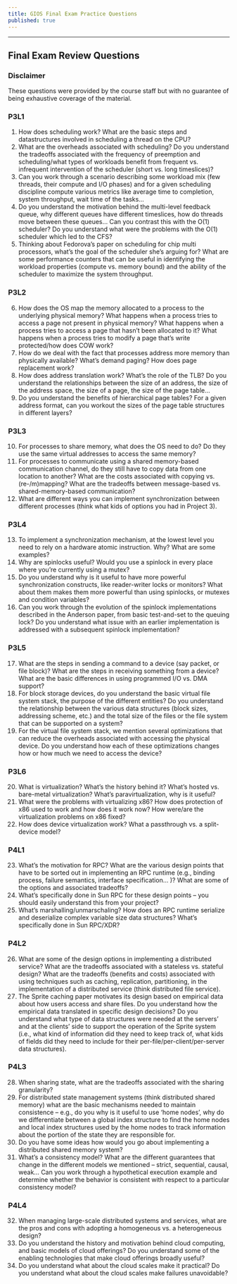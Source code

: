```yaml
---
title: GIOS Final Exam Practice Questions
published: true
---
```


***
## Final Exam Review Questions

### Disclaimer
These questions were provided by the course staff but with no guarantee of being exhaustive coverage of the material.

### P3L1
1. How does scheduling work? What are the basic steps and datastructures involved in scheduling a thread on the CPU?
2. What are the overheads associated with scheduling? Do you understand the tradeoffs associated with the frequency of preemption and scheduling/what types of workloads benefit from frequent vs. infrequent intervention of the scheduler (short vs. long timeslices)?
3. Can you work through a scenario describing some workload mix (few threads, their compute and I/O phases) and for a given scheduling discipline compute various metrics like average time to completion, system throughput, wait time of the tasks…
4. Do you understand the motivation behind the multi-level feedback queue, why different queues have different timeslices, how do threads move between these queues… Can you contrast this with the O(1) scheduler? Do you understand what were the problems with the O(1) scheduler which led to the CFS?
5. Thinking about Fedorova’s paper on scheduling for chip multi processors, what’s the goal of the scheduler she’s arguing for? What are some performance counters that can be useful in identifying the workload properties (compute vs. memory bound) and the ability of the scheduler to maximize the system throughput.

### P3L2
6. How does the OS map the memory allocated to a process to the underlying physical memory? What happens when a process tries to access a page not present in physical memory? What happens when a process tries to access a page that hasn’t been allocated to it? What happens when a process tries to modify a page that’s write protected/how does COW work?
7. How do we deal with the fact that processes address more memory than physically available? What’s demand paging? How does page replacement work?
8. How does address translation work? What’s the role of the TLB?
Do you understand the relationships between the size of an address, the size of the address space, the size of a page, the size of the page table...
9. Do you understand the benefits of hierarchical page tables? For a given address format, can you workout the sizes of the page table structures in different layers?

### P3L3
10. For processes to share memory, what does the OS need to do? Do they use the same virtual addresses to access the same memory?
11. For processes to communicate using a shared memory-based communication channel, do they still have to copy data from one location to another? What are the costs associated with copying vs. (re-/m)mapping? What are the tradeoffs between message-based vs. shared-memory-based communication?
12. What are different ways you can implement synchronization between different processes (think what kids of options you had in Project 3).

### P3L4
13. To implement a synchronization mechanism, at the lowest level you need to rely on a hardware atomic instruction. Why? What are some examples?
14. Why are spinlocks useful? Would you use a spinlock in every place where you’re currently using a mutex?
15. Do you understand why is it useful to have more powerful synchronization constructs, like reader-writer locks or monitors? What about them makes them more powerful than using spinlocks, or mutexes and condition variables?
16. Can you work through the evolution of the spinlock implementations described in the Anderson paper, from basic test-and-set to the queuing lock? Do you understand what issue with an earlier implementation is addressed with a subsequent spinlock implementation?

### P3L5
17. What are the steps in sending a command to a device (say packet, or file block)? What are the steps in receiving something from a device? What are the basic differences in using programmed I/O vs. DMA support?
18. For block storage devices, do you understand the basic virtual file system stack, the purpose of the different entities? Do you understand the relationship between the various data structures (block sizes, addressing scheme, etc.) and the total size of the files or the file system that can be supported on a system?
19. For the virtual file system stack, we mention several optimizations that can reduce the overheads associated with accessing the physical device. Do you understand how each of these optimizations changes how or how much we need to access the device?

### P3L6
20. What is virtualization? What’s the history behind it? What’s hosted vs. bare-metal virtualization? What’s paravirtualization, why is it useful?
21. What were the problems with virtualizing x86? How does protection of x86 used to work and how does it work now? How were/are the virtualization problems on x86 fixed?
22. How does device virtualization work? What a passthrough vs. a split-device model?

### P4L1
23. What’s the motivation for RPC? What are the various design points that have to be sorted out in implementing an RPC runtime (e.g., binding process, failure semantics, interface specification… )? What are some of the options and associated tradeoffs?
24. What’s specifically done in Sun RPC for these design points – you should easily understand this from your project?
25. What’s marshalling/unmarschaling? How does an RPC runtime serialize and deserialize complex variable size data structures? What’s specifically done in Sun RPC/XDR?

### P4L2
26. What are some of the design options in implementing a distributed service? What are the tradeoffs associated with a stateless vs. stateful design? What are the tradeoffs (benefits and costs) associated with using techniques such as caching, replication, partitioning, in the implementation of a distributed service (think distributed file service).
27. The Sprite caching paper motivates its design based on empirical data about how users access and share files. Do you understand how the empirical data translated in specific design decisions? Do you understand what type of data structures were needed at the servers’ and at the clients’ side to support the operation of the Sprite system (i.e., what kind of information did they need to keep track of, what kids of fields did they need to include for their per-file/per-client/per-server data structures).

### P4L3
28. When sharing state, what are the tradeoffs associated with the sharing granularity?
29. For distributed state management systems (think distributed shared memory) what are the basic mechanisms needed to maintain consistence – e.g., do you why is it useful to use ‘home nodes’, why do we differentiate between a global index structure to find the home nodes and local index structures used by the home nodes to track information about the portion of the state they are responsible for.
30. Do you have some ideas how would you go about implementing a distributed shared memory system?
31. What’s a consistency model? What are the different guarantees that change in the different models we mentioned – strict, sequential, causal, weak… Can you work through a hypothetical execution example and determine whether the behavior is consistent with respect to a particular consistency model?

### P4L4
32. When managing large-scale distributed systems and services, what are the pros and cons with adopting a homogeneous vs. a heterogeneous design?
33. Do you understand the history and motivation behind cloud computing, and basic models of cloud offerings? Do you understand some of the enabling technologies that make cloud offerings broadly useful?
34. Do you understand what about the cloud scales make it practical? Do you understand what about the cloud scales make failures unavoidable?
